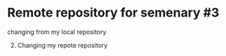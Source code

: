 # Remote repository for semenary #3

changing from my local repository

2. Changing my repote repository
